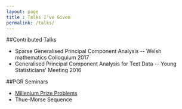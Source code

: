 ```yaml
---
layout: page
title : Talks I've Given
permalink: /talks/
---
```


##Contributed Talks
* Sparse Generalised Principal Component Analysis -- Welsh mathematics Colloquium 2017
* Generalised Principal Component Analysis for Text Data -- Young Statisticians' Meeting 2016

##PGR Seminars
* [Millenium Prize Problems](https://github.com/smllmn/millenniumprizestalk)
* Thue-Morse Sequence
